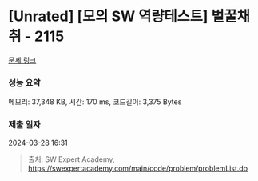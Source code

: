 # [Unrated] [모의 SW 역량테스트] 벌꿀채취 - 2115 

[문제 링크](https://swexpertacademy.com/main/code/problem/problemDetail.do?contestProbId=AV5V4A46AdIDFAWu) 

### 성능 요약

메모리: 37,348 KB, 시간: 170 ms, 코드길이: 3,375 Bytes

### 제출 일자

2024-03-28 16:31



> 출처: SW Expert Academy, https://swexpertacademy.com/main/code/problem/problemList.do